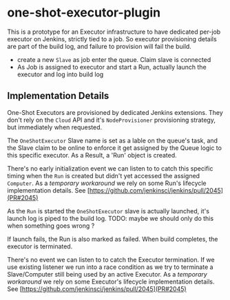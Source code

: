# one-shot-executor-plugin

This is a prototype for an Executor infrastructure to have dedicated per-job executor on Jenkins, strictly tied to a job. 
So executor provisioning details are part of the build log, and failure to provision will fail the build.

* create a new `Slave` as job enter the queue. Claim slave is connected
* As Job is assigned to executor and start a Run, actually launch the executor and log into build log


## Implementation Details

One-Shot Executors are provisioned by dedicated Jenkins extensions. They don't rely on the `Cloud` API and it's
`NodeProvisioner` provisioning strategy, but immediately when requested.

The `OneShotExecutor` Slave name is set as a lable on the queue's task, and the Slave claim
to be online to enforce it get assigned by the Queue logic to this specific executor. As a Result, a 'Run' object is
created.

There's no early initialization event we can listen to to catch this specific timing when the `Run` is created but
didn't yet accessed the assigned `Computer`. As a _temporary workaround_ we rely on some Run's lifecycle implementation 
details. See [https://github.com/jenkinsci/jenkins/pull/2045](PR#2045)

As the `Run` is started the `OneShotExecutor` slave is actually launched, it's launch log is piped to the build log.
TODO: maybe we should only do this when something goes wrong ?

If launch fails, the Run is also marked as failed. When build completes, the executor is terminated.
 
There's no event we can listen to to catch the Executor termination. If we use existing listener we run into a race
condition as we try to terminate a Slave/Computer still being used by an active Executor. As a _temporary workaround_ 
we rely on some Executor's lifecycle implementation details. See [https://github.com/jenkinsci/jenkins/pull/2045](PR#2045)
